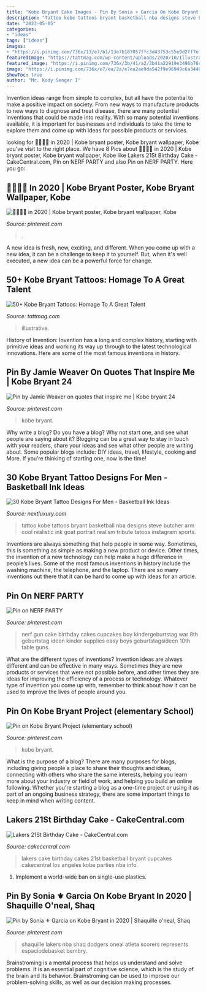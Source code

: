 ```yaml
---
title: "Kobe Bryant Cake Images - Pin By Sonia ⚜ Garcia On Kobe Bryant In 2020"
description: "Tattoo kobe tattoos bryant basketball nba designs steve butcher arm cool realistic ink goat portrait realism tribute tatoos instagram sports"
date: "2023-05-05"
categories:
- "ideas"
tags: ["ideas"]
images:
- "https://i.pinimg.com/736x/13/e7/b1/13e7b187057ffc3d43753c55e0d2ff7e.jpg"
featuredImage: "https://tattmag.com/wp-content/uploads/2020/10/Illustrative-Kobe-Bryant-Tattoo-2.jpg"
featured_image: "https://i.pinimg.com/736x/3b/41/a2/3b41a22919e3496b76c49d8acb37d5ed.jpg"
image: "https://i.pinimg.com/736x/e7/ea/2a/e7ea2ae9da542f9e96949c6a34402684.jpg"
ShowToc: true
author: "Mr. Kody Senger I"
---
```



Invention ideas range from simple to complex, but all have the potential to make a positive impact on society. From new ways to manufacture products to new ways to diagnose and treat disease, there are many potential inventions that could be made into reality. With so many potential inventions available, it is important for businesses and individuals to take the time to explore them and come up with ideas for possible products or services.

	

		
looking for 💛🧡💜🤍 in 2020 | Kobe bryant poster, Kobe bryant wallpaper, Kobe you've visit to the right place. We have 8 Pics about 💛🧡💜🤍 in 2020 | Kobe bryant poster, Kobe bryant wallpaper, Kobe like Lakers 21St Birthday Cake - CakeCentral.com, Pin on NERF PARTY and also Pin on NERF PARTY. Here you go:
		
    
## 💛🧡💜🤍 In 2020 | Kobe Bryant Poster, Kobe Bryant Wallpaper, Kobe

<img loading=lazy src="https://i.pinimg.com/736x/9c/56/cc/9c56cc9fcb5b7cc8aaaa2e17606dc93a.jpg" onerror="this.onerror=null;this.src='https://tse1.mm.bing.net/th?id=OIP.jqrNhxYqWXywZ51IYjbMwwHaNK&amp;pid=15.1';" alt="💛🧡💜🤍 in 2020 | Kobe bryant poster, Kobe bryant wallpaper, Kobe">

_Source: pinterest.com_

>. 

	

A new idea is fresh, new, exciting, and different. When you come up with a new idea, it can be a challenge to keep it to yourself. But, when it's well executed, a new idea can be a powerful force for change.

    
## 50+ Kobe Bryant Tattoos: Homage To A Great Talent

<img loading=lazy src="https://tattmag.com/wp-content/uploads/2020/10/Illustrative-Kobe-Bryant-Tattoo-2.jpg" onerror="this.onerror=null;this.src='https://tse3.mm.bing.net/th?id=OIP.qWGN7kUNrN-Xtvta4RXSdwHaJj&amp;pid=15.1';" alt="50+ Kobe Bryant Tattoos: Homage To A Great Talent">

_Source: tattmag.com_

>illustrative. 

	

History of Invention:
Invention has a long and complex history, starting with primitive ideas and working its way up through to the latest technological innovations. Here are some of the most famous inventions in history.

    
## Pin By Jamie Weaver On Quotes That Inspire Me | Kobe Bryant 24

<img loading=lazy src="https://i.pinimg.com/736x/3b/41/a2/3b41a22919e3496b76c49d8acb37d5ed.jpg" onerror="this.onerror=null;this.src='https://tse1.mm.bing.net/th?id=OIP.a_mLEs4OTxcf3PBMDPusDQHaHa&amp;pid=15.1';" alt="Pin by Jamie Weaver on quotes that inspire me | Kobe bryant 24">

_Source: pinterest.com_

>kobe bryant. 

	

Why write a blog?
Do you have a blog? Why not start one, and see what people are saying about it? Blogging can be a great way to stay in touch with your readers, share your ideas and see what other people are writing about. Some popular blogs include: DIY ideas, travel, lifestyle, cooking and More. If you’re thinking of starting one, now is the time!

    
## 30 Kobe Bryant Tattoo Designs For Men - Basketball Ink Ideas

<img loading=lazy src="http://nextluxury.com/wp-content/uploads/realistic-arm-cool-male-kobe-bryant-basketball-tattoo-designs.jpg" onerror="this.onerror=null;this.src='https://tse2.mm.bing.net/th?id=OIP.ZD58GCFN3qEIuk8Y8nwuXwHaHa&amp;pid=15.1';" alt="30 Kobe Bryant Tattoo Designs For Men - Basketball Ink Ideas">

_Source: nextluxury.com_

>tattoo kobe tattoos bryant basketball nba designs steve butcher arm cool realistic ink goat portrait realism tribute tatoos instagram sports. 

	

Inventions are always something that help people in some way. Sometimes, this is something as simple as making a new product or device. Other times, the invention of a new technology can help make a huge difference in people’s lives. Some of the most famous inventions in history include the washing machine, the telephone, and the laptop. There are so many inventions out there that it can be hard to come up with ideas for an article.

    
## Pin On NERF PARTY

<img loading=lazy src="https://i.pinimg.com/736x/e7/ea/2a/e7ea2ae9da542f9e96949c6a34402684.jpg" onerror="this.onerror=null;this.src='https://tse3.mm.bing.net/th?id=OIP.HLjMvmvrc3CHOJC6ZDbPkAHaJ3&amp;pid=15.1';" alt="Pin on NERF PARTY">

_Source: pinterest.com_

>nerf gun cake birthday cakes cupcakes boy kindergeburtstag war 8th geburtstag ideen kinder supplies easy boys geburtstagsideen 10th table guns. 

	

What are the different types of inventions?
Invention ideas are always different and can be effective in many ways. Sometimes they are new products or services that were not possible before, and other times they are ideas for improving the efficiency of a process or technology. Whatever type of invention you come up with, remember to think about how it can be used to improve the lives of people around you.

    
## Pin On Kobe Bryant Project (elementary School)

<img loading=lazy src="https://i.pinimg.com/736x/13/e7/b1/13e7b187057ffc3d43753c55e0d2ff7e.jpg" onerror="this.onerror=null;this.src='https://tse3.mm.bing.net/th?id=OIP.G2ILw5OWL_3aQsrM2_1aWQHaJ3&amp;pid=15.1';" alt="Pin on Kobe Bryant Project (elementary school)">

_Source: pinterest.com_

>kobe bryant. 

	

What is the purpose of a blog?
There are many purposes for blogs, including giving people a place to share their thoughts and ideas, connecting with others who share the same interests, helping you learn more about your industry or field of work, and helping you build an online following. Whether you're starting a blog as a one-time project or using it as part of an ongoing business strategy, there are some important things to keep in mind when writing content.

    
## Lakers 21St Birthday Cake - CakeCentral.com

<img loading=lazy src="https://cdn001.cakecentral.com/gallery/2015/03/900_875117Dq4A_lakers-21st-birthday-cake.jpg" onerror="this.onerror=null;this.src='https://tse2.mm.bing.net/th?id=OIP._c5WYY2galDBH0XbbwWSHwHaJ4&amp;pid=15.1';" alt="Lakers 21St Birthday Cake - CakeCentral.com">

_Source: cakecentral.com_

>lakers cake birthday cakes 21st basketball bryant cupcakes cakecentral los angeles kobe parties nba info. 

	

1. Implement a world-wide ban on single-use plastics.

    
## Pin By Sonia ⚜ Garcia On Kobe Bryant In 2020 | Shaquille O&#039;neal, Shaq

<img loading=lazy src="https://i.pinimg.com/originals/94/eb/d4/94ebd46293a9e48b6047c972b972a19c.jpg" onerror="this.onerror=null;this.src='https://tse1.mm.bing.net/th?id=OIP.GXsrgjqHdMW6MgeyJ75uigHaMH&amp;pid=15.1';" alt="Pin by Sonia ⚜ Garcia on Kobe Bryant in 2020 | Shaquille o&#039;neal, Shaq">

_Source: pinterest.com_

>shaquille lakers nba shaq dodgers oneal atleta scorers represents espaciodebasket bembry. 

	

Brainstroming is a mental process that helps us understand and solve problems. It is an essential part of cognitive science, which is the study of the brain and its behavior. Brainstroming can be used to improve our problem-solving skills, as well as our decision making processes.


